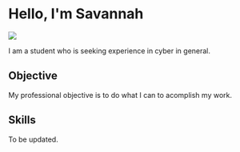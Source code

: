 # Hello, I'm Savannah
<a href="https://www.linkedin.cn/savannah-b-4384a4338/"><img src="https://img.shields.io/badge/-LinkedIn-0072b1?&style=for-the-badge&logo=linkedin&logoColor=white" /></a>


I am a student who is seeking experience in cyber in general.

## Objective
My professional objective is to do what I can to acomplish my work.
## Skills
To be updated.
<!--
**sbutica/sbutica** is a ✨ _special_ ✨ repository because its `README.md` (this file) appears on your GitHub profile.

Here are some ideas to get you started:

- 🔭 I’m currently working on ...
- 🌱 I’m currently learning ...
- 👯 I’m looking to collaborate on ...
- 🤔 I’m looking for help with ...
- 💬 Ask me about ...
- 📫 How to reach me: ...
- 😄 Pronouns: ...
- ⚡ Fun fact: ...
-->
